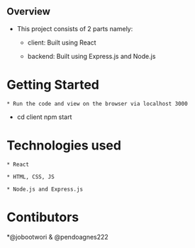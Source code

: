 ## Overview

* This project consists of 2 parts namely:

    * client: Built using React
   
    * backend: Built using Express.js and Node.js

# Getting Started

    * Run the code and view on the browser via localhost 3000
   
   * cd client npm start

# Technologies used
    
    * React
    
    * HTML, CSS, JS
    
    * Node.js and Express.js

# Contibutors

 *@jobootwori & @pendoagnes222


